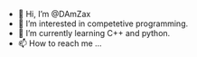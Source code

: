 - 👋 Hi, I’m @DAmZax
- 👀 I’m interested in competetive programming.
- 🌱 I’m currently learning C++ and python.
- 📫 How to reach me ...

<!---
DAmZax/DAmZax is a ✨ special ✨ repository because its `README.md` (this file) appears on your GitHub profile.
You can click the Preview link to take a look at your changes.
--->
